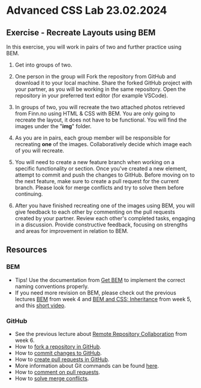 # Advanced CSS Lab 23.02.2024

## Exercise - Recreate Layouts using BEM
In this exercise, you will work in pairs of two and further practice using BEM. 

1. Get into groups of two.

2. One person in the group will Fork the repository from GitHub and download it to your local machine. Share the forked GitHub project with your partner, as you will be working in the same repository. Open the repository in your preferred text editor (for example VSCode).

3. In groups of two, you will recreate the two attached photos retrieved from Finn.no using HTML & CSS with BEM. You are only going to recreate the layout, it does not have to be functional. You will find the images under the "**img**" folder.

4. As you are in pairs, each group member will be responsible for recreating **one** of the images. Collaboratively decide which image each of you will recreate.

5. You will need to create a new feature branch when working on a specific functionality or section. Once you've created a new element, attempt to commit and push the changes to GitHub. Before moving on to the next feature, make sure to create a pull request for the current branch. Please look for merge conflicts and try to solve them before continuing. 
   
6. After you have finished recreating one of the images using BEM, you will give feedback to each other by commenting on the pull requests created by your partner. Review each other's completed tasks, engaging in a discussion. Provide constructive feedback, focusing on strengths and areas for improvement in relation to BEM.

## Resources
### BEM
- Tips! Use the documentation from [Get BEM](https://getbem.com/) to implement the correct naming conventions properly.
- If you need more revision on BEM, please check out the previous lectures [BEM](https://incredible-pie-c7721f.netlify.app/week4/bem/) from week 4 and [BEM and CSS: Inheritance](https://incredible-pie-c7721f.netlify.app/week5/bem_inheritance/) from week 5, and this [short video](https://www.youtube.com/watch?v=SLjHSVwXYq4&t=81s).

### GitHub
- See the previous lecture about [Remote Repository Collaboration](https://incredible-pie-c7721f.netlify.app/week6/githubcollaboration/) from week 6.
- How to [fork a repository in GitHub](https://docs.github.com/en/pull-requests/collaborating-with-pull-requests/working-with-forks/fork-a-repo).
- How to [commit changes to GitHub](https://github.com/git-guides/git-commit).
- How to [create pull requests in GitHub](https://docs.github.com/en/pull-requests/collaborating-with-pull-requests/proposing-changes-to-your-work-with-pull-requests/creating-a-pull-request#creating-the-pull-request).
- More information about Git commands can be found [here](https://docs.github.com/en/get-started/using-git/about-git).
- How to [comment on pull requests](https://docs.github.com/en/pull-requests/collaborating-with-pull-requests/reviewing-changes-in-pull-requests/commenting-on-a-pull-request).
- How to [solve merge conflicts](https://docs.github.com/en/pull-requests/collaborating-with-pull-requests/addressing-merge-conflicts/resolving-a-merge-conflict-on-github).

